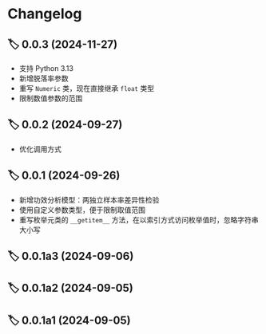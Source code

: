 # Changelog

## 🏷 0.0.3 (2024-11-27)

- 支持 Python 3.13
- 新增脱落率参数
- 重写 `Numeric` 类，现在直接继承 `float` 类型
- 限制数值参数的范围

## 🏷 0.0.2 (2024-09-27)

- 优化调用方式

## 🏷 0.0.1 (2024-09-26)

- 新增功效分析模型：两独立样本率差异性检验
- 使用自定义参数类型，便于限制取值范围
- 重写枚举元类的 `__getitem__` 方法，在以索引方式访问枚举值时，忽略字符串大小写

## 🏷 0.0.1a3 (2024-09-06)

## 🏷 0.0.1a2 (2024-09-05)

## 🏷 0.0.1a1 (2024-09-05)
